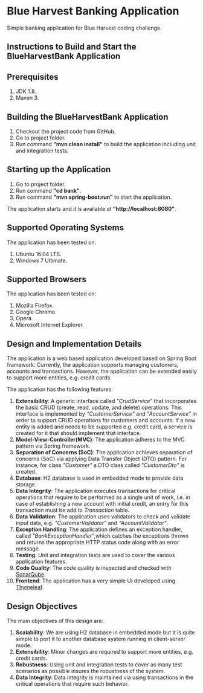 # Blue Harvest Banking Application
Simple banking application for Blue Harvest coding challenge.

## Instructions to Build and Start the BlueHarvestBank Application

## Prerequisites
1. JDK 1.8.
2. Maven 3.

## Building the BlueHarvestBank Application
1. Checkout the project code from GitHub.
2. Go to project folder.
3. Run command **"mvn clean install"** to build the application including unit and integration tests.

## Starting up the Application
1. Go to project folder.
2. Run command **"cd bank"**.
3. Run command **"mvn spring-boot:run"** to start the application.

The application starts and it is available at **"http://localhost:8080"**.

## Supported Operating Systems
The application has been tested on:

1. Ubuntu 16.04 LTS.
2. Windows 7 Ultimate.

## Supported Browsers
The application has been tested on:

1. Mozilla Firefox.
2. Google Chrome.
3. Opera.
4. Microsoft Internet Explorer.

## Design and Implementation Details
The application is a web based application developed based on Spring Boot framework.
Currently, the application supports managing customers, accounts and transactions.
However, the application can be extended easily to support more entities, e.g. credit cards.

The application has the following features:

1. **Extensibility**: A generic interface called *"CrudService"* that incorporates the basic CRUD (create, read, update, 
and delete) operations. This interface is implemented by *"CustomerService"* and *"AccountService"* 
in order to support CRUD operations for customers and accounts. If a new entity is added and needs to be supported
e.g. credit card, a service is created for it that should implement that interface.
2. **Model-View-Controller(MVC)**: The application adheres to the MVC pattern via Spring framework.
3. **Separation of Concerns (SoC)**: The application achieves separation of concerns (SoC) via applying 
Data Transfer Object (DTO) pattern. For instance, for class *"Customer"* a DTO class called *"CustomerDto"*
is created.
4. **Database**: H2 database is used in embedded mode to provide data storage.
5. **Data Integrity**: The application executes transactions for critical operations
that require to be performed as a single unit of work, i.e. in case of establishing a new
account with initial credit, an entry for this transaction must be add to *Transaction* table. 
6. **Data Validation**: The application uses validators to check and validate input data, e.g. *"CustomerValidator"* 
and *"AccountValidator"*.
7. **Exception Handling**: The application defines an exception handler, called *"BankExceptionHandler*",which catches the exceptions thrown 
and returns the appropriate HTTP status code along with an error message.
8. **Testing**: Unit and integration tests are used to cover the various application features.
9. **Code Quality**: The code quality is inspected and checked with [SonarQube](https://sonarcloud.io/about/sq).
10. **Frontend**: The application has a very simple UI developed using [Thymeleaf](https://www.thymeleaf.org/).

## Design Objectives
The main objectives of this design are:

1. **Scalability**: We are using H2 database in embedded mode but it is quite simple to port it to 
another database system running in client-server mode.
2. **Extensibility**: Minor changes are required to support more entities, e.g. credit cards.
3. **Robustness**: Using unit and integration tests to cover as many test scenarios as possible
insures the robustness of the system.
4. **Data Integrity**: Data integrity is maintained via using transactions in the critical 
operations that require such behavior.